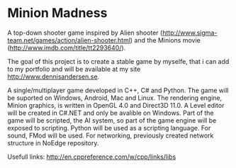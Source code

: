 # Minion Madness
A top-down shooter game inspired by Alien shooter (http://www.sigma-team.net/games/action/alien-shooter.html) and the Minions movie (http://www.imdb.com/title/tt2293640/).

The goal of this project is to create a stable game by myselfe, that i can add to my portfolio and will be available at my site http://www.dennisandersen.se. 

A single/multiplayer game developed in C++, C# and Python.
The game will be suported on Windows, Android, Mac and Linux.
The rendering engine, Minion graphics, is written in OpenGL 4.0 and Direct3D 11.0.
A Level editor will be created in C#.NET and only be avalible on Windows.
Part of the game will be scripted, the AI system, so part of the game engine will be exposed to scripting. Python will be used as a scripting language.
For sound, FMod will be used.
For networking, previously created network structure in NoEdge repository.

Usefull links:
http://en.cppreference.com/w/cpp/links/libs
